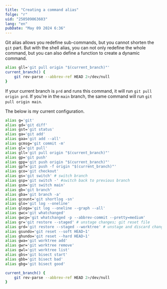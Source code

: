 ```yaml
---
title: "Creating a command alias"
folge: "r"
uid: "250509063603"
lang: "en"
pubDate: "May 09 2024 6:36"
---
```


Git alias allows you redefine sub-commands, but you cannot shorten the `git` part. But with the shell alias, you can not only redefine the whole command, but you can also define a function to create a dynamic command.
```sh
alias gll='git pull origin "$(current_branch)"'
current_branch() {
    git rev-parse --abbrev-ref HEAD 2>/dev/null
}
```

If your current branch is `prd` and runs this command, it will run `git pull origin prd`. If you're in the `main` branch, the same command will run `git pull origin main`.

The below is my current configuration.
```sh
alias g='git'
alias gd='git diff'
alias gst='git status'
alias ga='git add'
alias gaa='git add --all'
alias gcmsg='git commit -m'
alias gl='git pull'
alias gll='git pull origin "$(current_branch)"'
alias gp='git push'
alias gpp='git push origin "$(current_branch)"'
alias gpf='git push -f origin "$(current_branch)"'
alias gco='git checkout'
alias gs='git switch' # switch branch
alias gsp='git switch -' #switch back to previous branch
alias gsm='git switch main'
alias gb='git branch'
alias gba='git branch -a'
alias gcount='git shortlog -sn'
alias glo='git log --oneline'
alias gloga='git log --oneline --graph --all'
alias gwc='git whatchanged'
alias gwcp='git whatchanged -p --abbrev-commit --pretty=medium'
alias gr='git restore --staged' # unstage changes; git reset file
alias grd='git restore --staged --worktree' # unstage and discard changes; git checkout file
alias gsundo='git reset --soft HEAD~1'
alias ghundo='git reset --hard HEAD~1'
alias gwa='git worktree add'
alias gwr='git worktree remove'
alias gwl='git worktree list'
alias gbs='git bisect start'
alias gbb='git bisect bad'
alias gbg='git bisect good'

current_branch() {
    git rev-parse --abbrev-ref HEAD 2>/dev/null
}
```